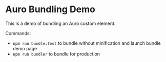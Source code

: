 # Auro Bundling Demo

This is a demo of bundling an Auro custom element. 

Commands:
- `npm run bundle:test` to bundle without minification and launch bundle demo page
- `npm run bundler` to bundle for production
